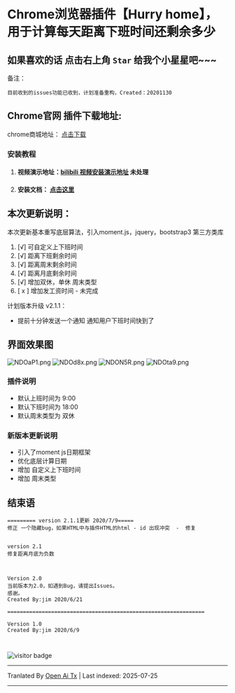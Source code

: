 # Chrome浏览器插件【Hurry home】，用于计算每天距离下班时间还剩余多少
## 如果喜欢的话 点击右上角 `Star` 给我个小星星吧~~~

备注：
```
目前收到的issues功能已收到，计划准备重构，Created：20201130 
```
## Chrome官网 插件下载地址:

  chrome商城地址：  [点击下载](https://chrome.google.com/webstore/detail/hurry-home-%E4%B8%8B%E7%8F%AD%E5%9B%9E%E5%AE%B6/ndccpjjadppbehafiojmiknfihpmaodj?hl=zh-CN&authuser=0)




### 安装教程

1. #### 视频演示地址：[bilibili 视频安装演示地址](http://xianbai.me/learn-md/article/syntax/links.html)   未处理

2. #### 安装文档： [点击这里](https://github.com/sbjim/go-home/blob/master/Hurry%20home%20%20%E5%AE%89%E8%A3%85%E6%89%8B%E5%86%8C.md)

   

## 本次更新说明：

本次更新基本重写底层算法，引入moment.js，jquery，bootstrap3 第三方类库

1.  [√] 可自定义上下班时间
2.  [√] 距离下班剩余时间
3.  [√] 距离周末剩余时间
4.  [√] 距离月底剩余时间
5.  [√] 增加双休，单休 周末类型
6.  [ x ] 增加发工资时间 - 未完成

计划版本升级 v2.1.1：

  + 提前十分钟发送一个通知   通知用户下班时间快到了
  




## 界面效果图

![NDOaP1.png](https://s1.ax1x.com/2020/06/26/NDOaP1.png)
![NDOd8x.png](https://s1.ax1x.com/2020/06/26/NDOd8x.png)
![NDON5R.png](https://s1.ax1x.com/2020/06/26/NDON5R.png)
![NDOta9.png](https://s1.ax1x.com/2020/06/26/NDOta9.png)



### 插件说明
 + 默认上班时间为 9:00
 + 默认下班时间为 18:00
 + 默认周末类型为 双休


### 新版本更新说明
 + 引入了moment js日期框架
 + 优化底层计算日期
 + 增加 自定义上下班时间
 + 增加 周末类型



## 结束语


```
========= version 2.1.1更新 2020/7/9=====
修正 一个隐藏bug，如果HTML中与插件HTML的html - id 出现冲突  -  修复


version 2.1
修复距离月底为负数



Version 2.0
当前版本为2.0，如遇到Bug，请提出Issues。
感谢。
Created By:jim 2020/6/21

===============================================================

Version 1.0
Created By:jim 2020/6/9



```

![visitor badge](https://visitor-badge.glitch.me/badge?page_id=sb.jim.-go-home-.github.2020.06.26)


---

Tranlated By [Open Ai Tx](https://github.com/OpenAiTx/OpenAiTx) | Last indexed: 2025-07-25

---